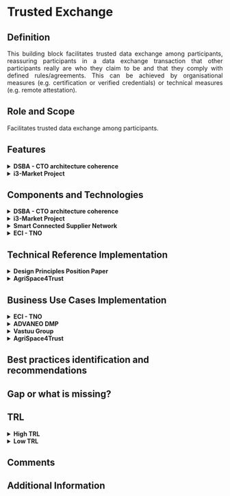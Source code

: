  # Trusted Exchange

 ## Definition
<div align="justify">This building block facilitates trusted data exchange among participants, reassuring participants in a data exchange transaction that other participants really are who they claim to be and that they comply with defined rules/agreements. This can be achieved by organisational measures (e.g. certification or verified credentials) or technical measures (e.g. remote attestation).</div> 

## Role and Scope
<div allign="justify">Facilitates trusted data exchange among participants.</div>

## Features 
<details>
  <summary><strong>DSBA - CTO architecture coherence</strong></summary>
 
- Security Profiles
- Certification
- Remote Attestation, remote integrity verification
- Trust Authority for verifying trustworthiness of participants
- European identification
- IDS Connector implementation
 
</details>

<details>
  <summary><strong>i3-Market Project</strong></summary>
 
- An Identity and Access Management system based on Decentralized/Self Sovereign Identity and Verifiable Credentials
- Smart Wallets with different level of security (Cloud/HW Wallet).
- Smart Contracts.
- A Data monetization system based on crypto currency for secure, trusted and cost-effective peer-to-peer payments.
 
Go to the [source](http://open-source.i3-market.eu/technical-information/i3-market-architecture/).
</details>

## Components and Technologies
<details>
  <summary><strong>DSBA - CTO architecture coherence</strong></summary>
 
- IDSA
  - Certification for Base, Trust, Trust+ profiles
  - Certification for Operational Environment and Components
  - Remote Attestation as specified in RAM for Trust and Trust+ profiles
  - Certification body and evaluation facilities
  - eIDAS (planned)
  - IDSA Open Source projects
- Gaia-X 
  - W3C VC (connected to Gaia-X labels and to Gaia-X Compliance(automated compliance checks))
  - Chain of Trustees (Root: eIDAS + AISBL validation)
  - eIDAS
- FIWARE/iSHARE: 
  - [iSHARE Satellite](https://dev.ishareworks.org/scheme-owner/parties.html) with strong contractual framework to provide multi IDP functionality Contributing a strong legal framework and is already operating
  - Keyrock, which supports [eID](https://ec.europa.eu/cefdigital/wiki/display/CEFDIGITAL/eID) / [eIDAS](https://digital-strategy.ec.europa.eu/en/policies/eidas-regulation)
  - Implemented by FIWARE Community: [FIWARE TRUE Connector](https://github.com/Engineering-Research-and-Development/true-connector)
  - IDSA Open Source projects

<img src="images/Trusted_Exchange_CTO.png" width="640" align="center"> </br>

</details>

<details>
  <summary><strong>i3-Market Project</strong></summary>
 
- Tokenization
- interaction with the decentralized ledger of the Data Storage system and with the Data Access System for the monetization of the data assets.

<img src="images/Trust_i3_Market.png" width="640" align="center"> </br>
</details>


<details>
  <summary><strong>Smart Connected Supplier Network</strong></summary>
 
 - Digital platforms, interconnected using IDS
 - Independent ‘address book’ for routing communication
 - Several providers
 - One-time integration with own ERP system
 - Registration in the SCSN address book
</details>

<details>
  <summary><strong>ECI - TNO</strong></summary>
 
 - [ECI Gatewise](https://www.ecisolutions.com/en-gb/)
 - IDS Connector
 - SCSN platform
 - DAPS
</details>

## Technical Reference Implementation
<details>
  <summary><strong>Design Principles Position Paper</strong></summary>
 
<div align="justify">Trust is a necessary feature in any data-sharing environment, i.e. also for predictive maintenance. Unfortunately, predictive maintenance is difficult to achieve, as algorithms used are still not as effective as desired, and the quality of outcome often is not sufficient, due to a lack of reliable data. Nevertheless, integrating and leveraging data from partners – and even from competitors or companies from different sectors (OEMs, maintenance equipment producers, energy companies) – can be of great benefit for all participants.
To overcome the lack of trust currently still prevailing, data sovereignty concepts and services should be employed</div>
 
</details>

<details>
  <summary><strong>AgriSpace4Trust</strong></summary>
 <div align="justify"> <a href="https://i4trust.org/experiments/agrispace4trust/">AgriSpace4Trust</a> aims to integrate i4Trust Marketplace Framework working with FIWARE’s Smart Models and linked data following the latest NGSI-LD specifications. In addition, iSHARE integration to a third-party SensorPassport implementation will build trust within the community. SensorPassport includes functionalities on validating sensor operations, credibility, access, authorization and account control through iSHARE integration.</div>
 
</details>

## Business Use Cases Implementation
<details>
  <summary><strong>ECI - TNO</strong></summary>
<div align="justify">A metal company purchases metal sheets to their providers as well as they receive orders from customers. Through the SCSN and IDS network they can receive orders through ECI gatewise and the IDS network to supply drive. Therefore, they can send a purchase order to their providers and they can receive purchase orders from their clients, even though they have different platforms. Information can be transmitted no matter where connectors and suppliers are connected, making sure that every type of business gets digitized and isn’t left behind.</div>
</details>

<details>
  <summary><strong>ADVANEO DMP</strong></summary>
 
<div align="justify">The <a href="https://www.advaneo-datamarketplace.de/en/#">ADVANEO DMP</a> is a collaboration portal that enables the data-sovereign formation of Data Spaces for data-driven applications. Integrated AI tools, data models and applications as well as free access to millions of Open Data support the development of data-driven innovation projects. The DMP has no contact with the actual raw data, being directly transmitted to the interested party in peer-to-peer encrypted form by an IDS-Connector. Only the exploitation result is accessible, enabling the sharing of confidential data in value chains.</div>
</details>


<details>
  <summary><strong>Vastuu Group</strong></summary>
 <div align="justify">The goal of the <a href="https://www.vttresearch.com/en/news-and-ideas/secure-sharing-supports-data-sovereignty-and-business-between-organisations">project</a> was to use the IDS standard to reveal the energy consumption and emissions information found in Helsinki Region Transport’s (HSL) and a specific city district’s data platforms. This way the data of both public transport and buildings could be taken into account when searching for ways to reduce the energy consumption and carbon footprint in a certain area. The project required developing a solution that would enable smooth data transfer without sacrificing information security.</div>
 
 ![Vastuu project's structure](./images/vastuu-case.png)
</details>


<details>
  <summary><strong>AgriSpace4Trust</strong></summary>
 <div align="justify"> <a href="https://i4trust.org/experiments/agrispace4trust/">AgriSpace4Trust</a> enables the prosumption of data services to optimise energy inputs in olive production creating new data-driven services. It proposes to create data hubs supported by i4trust data space that exploit local weather stations or agro-environmental sensors and open them to a broader community of local users. This way, opinion leaders and tech-savvy farmers will invest in buying specialised equipment, and data can be shared at will, including cooperatives and farm advisors/ agronomists.</div>
 
</details>

## Best practices identification and recommendations

## Gap or what is missing?

## TRL
<details>
  <summary><strong>High TRL</strong></summary>
 
 - High-tech domain: Smart Connected Supplier Network (SCSN) + IDSA
</details>
<details>
  <summary><strong>Low TRL</strong></summary>
 
 - Metal domain: Market 4.0
 - Plastic domain: Market 4.0
</details>

## Comments

## Additional Information
